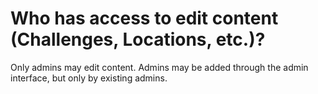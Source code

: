 # Who has access to edit content (Challenges, Locations, etc.)?

Only admins may edit content. Admins may be added through the admin interface,
but only by existing admins.
